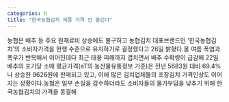 ```yaml
---
categories: h
title: "한국농협김치 제품 가격 안 올린다"
---
```

 농협은 배추 등 주요 원재료비 상승에도 불구하고 농협김치 대표브랜드인 ‘한국농협김치’의 소비자가격을 현행 수준으로 유지하기로 결정했다고 26일 밝혔다.올 여름 폭염과 폭우가 반복해서 이어진데다 최근 태풍 피해까지 겹치면서 배추 수확량이 급감해 22일 배추의 포기당 소매 평균가격(aT의 농산물유통정보 기준)은 전년 5683원 대비 69.4%나 상승한 9626원에 판매되고 있고, 이에 많은 김치업체들의 포장김치 가격인상도 이어지는 상황이다.농협은 일부 손실을 감수하더라도 소비자들의 물가부담을 낮추기 위해 한국농협김치의 가격을 동결해 